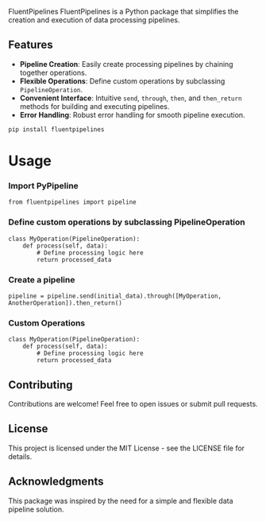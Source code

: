FluentPipelines
FluentPipelines is a Python package that simplifies the creation and execution of data processing pipelines.

## Features

- **Pipeline Creation**: Easily create processing pipelines by chaining together operations.
- **Flexible Operations**: Define custom operations by subclassing `PipelineOperation`.
- **Convenient Interface**: Intuitive `send`, `through`, `then`, and `then_return` methods for building and executing pipelines.
- **Error Handling**: Robust error handling for smooth pipeline execution.

```
pip install fluentpipelines
```
# Usage


### Import PyPipeline
```
from fluentpipelines import pipeline
```

### Define custom operations by subclassing PipelineOperation
```
class MyOperation(PipelineOperation):
    def process(self, data):
        # Define processing logic here
        return processed_data
```

### Create a pipeline
```
pipeline = pipeline.send(initial_data).through([MyOperation, AnotherOperation]).then_return()
```

### Custom Operations
```
class MyOperation(PipelineOperation):
    def process(self, data):
        # Define processing logic here
        return processed_data
```


## Contributing
Contributions are welcome! Feel free to open issues or submit pull requests.

## License
This project is licensed under the MIT License - see the LICENSE file for details.

## Acknowledgments
This package was inspired by the need for a simple and flexible data pipeline solution.